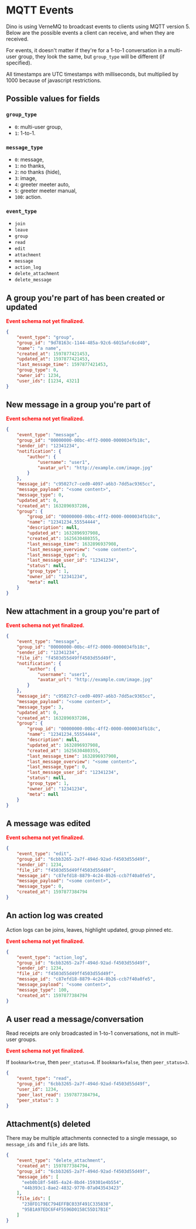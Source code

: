 # MQTT Events

Dino is using VerneMQ to broadcast events to clients using MQTT version 5. Below are the possible 
events a client can receive, and when they are received.

For events, it doesn't matter if they're for a 1-to-1 conversation in a multi-user group, they 
look the same, but `group_type` will be different (if specified). 

All timestamps are UTC timestamps with milliseconds, but multiplied by 1000 because of javascript restrictions.

## Possible values for fields

### `group_type`

* `0`: multi-user group,
* `1`: 1-to-1.

### `message_type`

* `0`: message,
* `1`: no thanks,
* `2`: no thanks (hide),
* `3`: image,
* `4`: greeter meeter auto,
* `5`: greeter meeter manual,
* `100`: action.

### `event_type` 

* `join`
* `leave`
* `group`
* `read`
* `edit`
* `attachment`
* `message`
* `action_log`
* `delete_attachment`
* `delete_message`

## A group you're part of has been created or updated

<span style="color:red"><b>Event schema not yet finalized.</b></span>

```json
{
    "event_type": "group",
    "group_id": "9d78163c-1144-485a-92c6-6015afc6cd40",
    "name": "a name",
    "created_at": 1597877421453,
    "updated_at": 1597877421453,
    "last_message_time": 1597877421453,
    "group_type": 0,
    "owner_id": 1234,
    "user_ids": [1234, 4321]
}
```

## New message in a group you're part of

<span style="color:red"><b>Event schema not yet finalized.</b></span>

```json
{
	"event_type": "message",
	"group_id": "00000000-00bc-4ff2-0000-0000034fb18c",
	"sender_id": "12341234",
	"notification": {
		"author": {
			"username": "user1",
			"avatar_url": "http://example.com/image.jpg"
		}
	},
	"message_id": "c95027c7-ced0-4097-a6b3-7dd5ac9365cc",
	"message_payload": "<some content>",
	"message_type": 0,
	"updated_at": 0,
	"created_at": 1632896937286,
	"group": {
		"group_id": "00000000-00bc-4ff2-0000-0000034fb18c",
		"name": "12341234,55554444",
		"description": null,
		"updated_at": 1632896937908,
		"created_at": 1625630480355,
		"last_message_time": 1632896937908,
		"last_message_overview": "<some content>",
		"last_message_type": 0,
		"last_message_user_id": "12341234",
		"status": null,
		"group_type": 1,
		"owner_id": "12341234",
		"meta": null
	}
}
```

## New attachment in a group you're part of

<span style="color:red"><b>Event schema not yet finalized.</b></span>

```json
{
	"event_type": "message",
	"group_id": "00000000-00bc-4ff2-0000-0000034fb18c",
	"sender_id": "12341234",
    "file_id": "f4503d55d49ff4503d55d49f",
	"notification": {
		"author": {
			"username": "user1",
			"avatar_url": "http://example.com/image.jpg"
		}
	},
	"message_id": "c95027c7-ced0-4097-a6b3-7dd5ac9365cc",
	"message_payload": "<some content>",
    "message_type": 3,
	"updated_at": 0,
	"created_at": 1632896937286,
	"group": {
		"group_id": "00000000-00bc-4ff2-0000-0000034fb18c",
		"name": "12341234,55554444",
		"description": null,
		"updated_at": 1632896937908,
		"created_at": 1625630480355,
		"last_message_time": 1632896937908,
		"last_message_overview": "<some content>",
		"last_message_type": 0,
		"last_message_user_id": "12341234",
		"status": null,
		"group_type": 1,
		"owner_id": "12341234",
		"meta": null
	}
}
```

## A message was edited

<span style="color:red"><b>Event schema not yet finalized.</b></span>

```json
{
    "event_type": "edit",
    "group_id": "6cbb3265-2a7f-494d-92ad-f4503d55d49f",
    "sender_id": 1234,
    "file_id": "f4503d55d49ff4503d55d49f",
    "message_id": "c87efd18-8879-4c24-8b26-ccb7f40a0fe5",
    "message_payload": "<some content>",
    "message_type": 0,
    "created_at": 1597877384794
}
```

## An action log was created

Action logs can be joins, leaves, highlight updated, group pinned etc.

<span style="color:red"><b>Event schema not yet finalized.</b></span>

```json
{
    "event_type": "action_log",
    "group_id": "6cbb3265-2a7f-494d-92ad-f4503d55d49f",
    "sender_id": 1234,
    "file_id": "f4503d55d49ff4503d55d49f",
    "message_id": "c87efd18-8879-4c24-8b26-ccb7f40a0fe5",
    "message_payload": "<some content>",
    "message_type": 100,
    "created_at": 1597877384794
}
```

## A user read a message/conversation

Read receipts are only broadcasted in 1-to-1 conversations, not in multi-user groups.

<span style="color:red"><b>Event schema not yet finalized.</b></span>

If `bookmark=true`, then `peer_status=4`. If `bookmark=false`, then `peer_status=3`.

```json
{
    "event_type": "read",
    "group_id": "6cbb3265-2a7f-494d-92ad-f4503d55d49f",
    "user_id": 1234,
    "peer_last_read": 1597877384794,
    "peer_status": 3
}
```

## Attachment(s) deleted

There may be multiple attachments connected to a single message, so `message_ids` and `file_ids` are lists.

```json
{
    "event_type": "delete_attachment",
    "created_at": 1597877384794,
    "group_id": "6cbb3265-2a7f-494d-92ad-f4503d55d49f",
    "message_ids": [
      "eeb0b18f-5485-4a24-8bd4-159301e4b554",
      "44b393c1-8ae2-4832-9770-07a043543423"
    ],
    "file_ids": [
      "238FD179EC794EFFBC033F491C335838",
      "95B1A97EDC6F4F5596D0158C55D17B1E"
    ]
}
```
